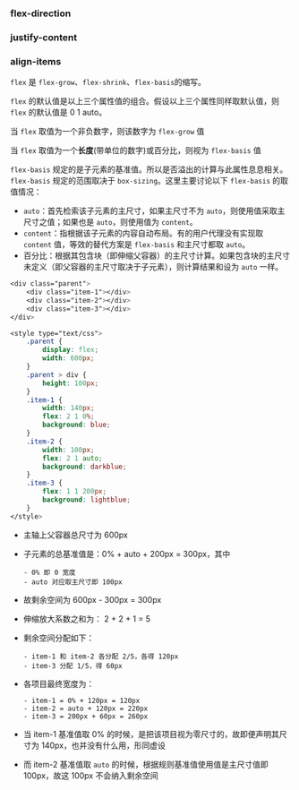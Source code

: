 

### flex-direction

### justify-content

### align-items



`flex` 是 `flex-grow`、`flex-shrink`、`flex-basis`的缩写。

`flex` 的默认值是以上三个属性值的组合。假设以上三个属性同样取默认值，则 `flex` 的默认值是 0 1 auto。

当 `flex` 取值为一个非负数字，则该数字为 `flex-grow` 值

当 `flex` 取值为一个**长度**(带单位的数字)或百分比，则视为 `flex-basis` 值



`flex-basis` 规定的是子元素的基准值。所以是否溢出的计算与此属性息息相关。`flex-basis` 规定的范围取决于 `box-sizing`。这里主要讨论以下 `flex-basis` 的取值情况：

- `auto`：首先检索该子元素的主尺寸，如果主尺寸不为 `auto`，则使用值采取主尺寸之值；如果也是 `auto`，则使用值为 `content`。
- `content`：指根据该子元素的内容自动布局。有的用户代理没有实现取 `content` 值，等效的替代方案是 `flex-basis` 和主尺寸都取 `auto`。
- 百分比：根据其包含块（即伸缩父容器）的主尺寸计算。如果包含块的主尺寸未定义（即父容器的主尺寸取决于子元素），则计算结果和设为 `auto` 一样。

```css
<div class="parent">
    <div class="item-1"></div>
    <div class="item-2"></div>
    <div class="item-3"></div>
</div>

<style type="text/css">
    .parent {
        display: flex;
        width: 600px;
    }
    .parent > div {
        height: 100px;
    }
    .item-1 {
        width: 140px;
        flex: 2 1 0%;
        background: blue;
    }
    .item-2 {
        width: 100px;
        flex: 2 1 auto;
        background: darkblue;
    }
    .item-3 {
        flex: 1 1 200px;
        background: lightblue;
    }
</style>
```

- 主轴上父容器总尺寸为 600px

- 子元素的总基准值是：0% + auto + 200px = 300px，其中

  ```
  - 0% 即 0 宽度
  - auto 对应取主尺寸即 100px
  ```

- 故剩余空间为 600px - 300px = 300px

- 伸缩放大系数之和为： 2 + 2 + 1 = 5

- 剩余空间分配如下：

  ```
  - item-1 和 item-2 各分配 2/5，各得 120px
  - item-3 分配 1/5，得 60px
  ```

- 各项目最终宽度为：

  ```
  - item-1 = 0% + 120px = 120px
  - item-2 = auto + 120px = 220px
  - item-3 = 200px + 60px = 260px
  ```

- 当 item-1 基准值取 0% 的时候，是把该项目视为零尺寸的，故即便声明其尺寸为 140px，也并没有什么用，形同虚设

- 而 item-2 基准值取 `auto` 的时候，根据规则基准值使用值是主尺寸值即 100px，故这 100px 不会纳入剩余空间